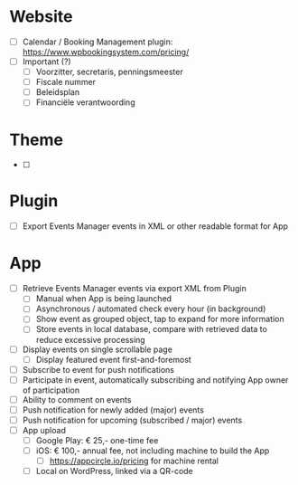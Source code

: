 # Website
- [ ] Calendar / Booking Management plugin: https://www.wpbookingsystem.com/pricing/
- [ ] Important (?)
	- [ ] Voorzitter, secretaris, penningsmeester
	- [ ] Fiscale nummer
	- [ ] Beleidsplan
	- [ ] Financiële verantwoording
# Theme
- [ ] 
# Plugin
- [ ] Export Events Manager events in XML or other readable format for App
# App
- [ ] Retrieve Events Manager events via export XML from Plugin
	- [ ] Manual when App is being launched
	- [ ] Asynchronous / automated check every hour (in background)
	- [ ] Show event as grouped object, tap to expand for more information
	- [ ] Store events in local database, compare with retrieved data to reduce excessive processing
- [ ] Display events on single scrollable page
	- [ ] Display featured event first-and-foremost
- [ ] Subscribe to event for push notifications
- [ ] Participate in event, automatically subscribing and notifying App owner of participation
- [ ] Ability to comment on events
- [ ] Push notification for newly added (major) events
- [ ] Push notification for upcoming (subscribed / major) events
- [ ] App upload
	- [ ] Google Play: € 25,- one-time fee
	- [ ] iOS: € 100,- annual fee, not including machine to build the App
		- [ ] https://appcircle.io/pricing for machine rental
	- [ ] Local on WordPress, linked via a QR-code